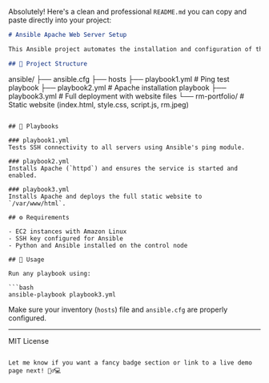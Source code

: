 Absolutely! Here's a clean and professional `README.md` you can copy and paste directly into your project:

```markdown
# Ansible Apache Web Server Setup

This Ansible project automates the installation and configuration of the Apache web server (`httpd`) on Amazon EC2 instances running Amazon Linux. It also deploys a basic static website.

## 📁 Project Structure

```
ansible/
├── ansible.cfg
├── hosts
├── playbook1.yml         # Ping test playbook
├── playbook2.yml         # Apache installation playbook
├── playbook3.yml         # Full deployment with website files
└── rm-portfolio/         # Static website (index.html, style.css, script.js, rm.jpeg)
```

## 🚀 Playbooks

### playbook1.yml
Tests SSH connectivity to all servers using Ansible's ping module.

### playbook2.yml
Installs Apache (`httpd`) and ensures the service is started and enabled.

### playbook3.yml
Installs Apache and deploys the full static website to `/var/www/html`.

## ⚙️ Requirements

- EC2 instances with Amazon Linux
- SSH key configured for Ansible
- Python and Ansible installed on the control node

## 🔧 Usage

Run any playbook using:

```bash
ansible-playbook playbook3.yml
```

Make sure your inventory (`hosts`) file and `ansible.cfg` are properly configured.

---

MIT License
```

Let me know if you want a fancy badge section or link to a live demo page next! 🧙‍♂️💻
